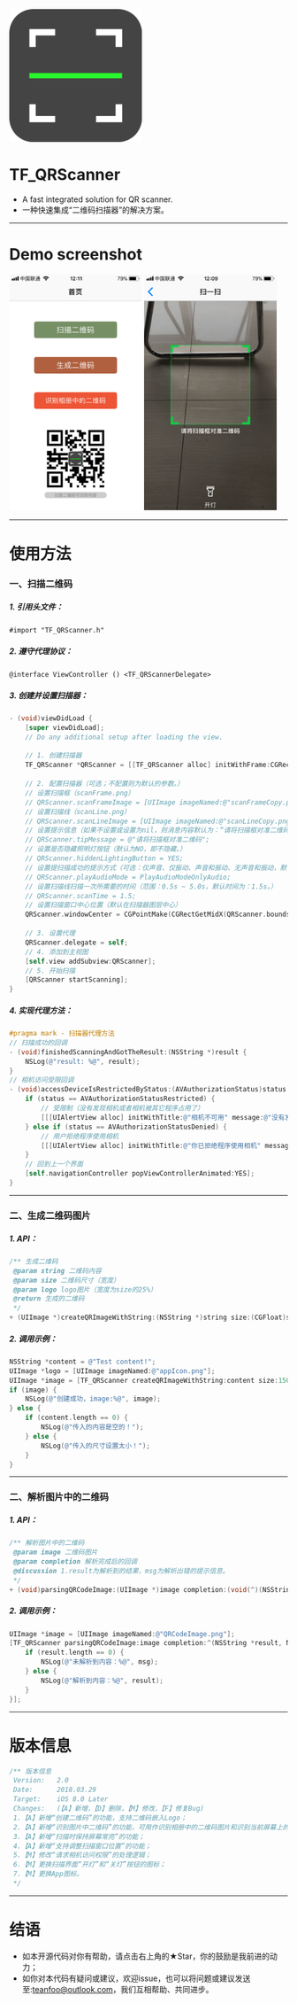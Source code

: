 <img src="https://raw.githubusercontent.com/teanfoo/TF_QRScanner/master/Images/AppIconRound.png" width="240" height="240">

# TF_QRScanner
* A fast integrated solution for QR scanner.
* 一种快速集成“二维码扫描器”的解决方案。

------------

# Demo screenshot
<img src="https://raw.githubusercontent.com/teanfoo/TF_QRScanner/master/Images/DemoImage1.png" width="240" height="426"> <img src="https://raw.githubusercontent.com/teanfoo/TF_QRScanner/master/Images/DemoImage2.png" width="240" height="426">

------------

# 使用方法
### 一、扫描二维码
##### 1. 引用头文件：
`#import "TF_QRScanner.h"`
##### 2. 遵守代理协议：
`@interface ViewController () <TF_QRScannerDelegate>`
##### 3. 创建并设置扫描器：
```objective-c
- (void)viewDidLoad {
    [super viewDidLoad];
    // Do any additional setup after loading the view.

    // 1. 创建扫描器
    TF_QRScanner *QRScanner = [[TF_QRScanner alloc] initWithFrame:CGRectMake(0, 64, self.view.frame.size.width, self.view.frame.size.height - 64)];

    // 2. 配置扫描器（可选；不配置则为默认的参数。）
    // 设置扫描框（scanFrame.png）
    // QRScanner.scanFrameImage = [UIImage imageNamed:@"scanFrameCopy.png"];
    // 设置扫描线（scanLine.png）
    // QRScanner.scanLineImage = [UIImage imageNamed:@"scanLineCopy.png"];
    // 设置提示信息（如果不设置或设置为nil，则消息内容默认为：“请将扫描框对准二维码”。）
    // QRScanner.tipMessage = @"请将扫描框对准二维码";
    // 设置是否隐藏照明灯按钮（默认为NO，即不隐藏。）
    // QRScanner.hiddenLightingButton = YES;
    // 设置提扫描成功的提示方式（可选：仅声音、仅振动、声音和振动、无声音和振动，默认是：仅声音。）
    // QRScanner.playAudioMode = PlayAudioModeOnlyAudio;
    // 设置扫描线扫描一次所需要的时间（范围：0.5s ~ 5.0s，默认时间为：1.5s。）
    // QRScanner.scanTime = 1.5;
    // 设置扫描窗口中心位置（默认在扫描器图层中心）
    QRScanner.windowCenter = CGPointMake(CGRectGetMidX(QRScanner.bounds), CGRectGetMidY(QRScanner.bounds) - 50);

    // 3. 设置代理
    QRScanner.delegate = self;
    // 4. 添加到主视图
    [self.view addSubview:QRScanner];
    // 5. 开始扫描
    [QRScanner startScanning];
}
```
##### 4. 实现代理方法：
```objective-c
#pragma mark - 扫描器代理方法
// 扫描成功的回调
- (void)finishedScanningAndGotTheResult:(NSString *)result {
    NSLog(@"result: %@", result);
}
// 相机访问受限回调
- (void)accessDeviceIsRestrictedByStatus:(AVAuthorizationStatus)status {
    if (status == AVAuthorizationStatusRestricted) {
        // 受限制（没有发现相机或者相机被其它程序占用了）
        [[[UIAlertView alloc] initWithTitle:@"相机不可用" message:@"没有发现相机或者相机被其它程序占用了" delegate:nil cancelButtonTitle:@"确定" otherButtonTitles:nil] show];
    } else if (status == AVAuthorizationStatusDenied) {
        // 用户拒绝程序使用相机
        [[[UIAlertView alloc] initWithTitle:@"你已拒绝程序使用相机" message:@"请在设备的\"设置-隐私-相机\"中允许访问相机。" delegate:nil cancelButtonTitle:@"确定" otherButtonTitles:nil] show];
    }
    // 回到上一个界面
    [self.navigationController popViewControllerAnimated:YES];
}
```
------------
### 二、生成二维码图片
##### 1. API：
```objective-c
/** 生成二维码
 @param string 二维码内容
 @param size 二维码尺寸（宽度）
 @param logo logo图片（宽度为size的25%）
 @return 生成的二维码
 */
+ (UIImage *)createQRImageWithString:(NSString *)string size:(CGFloat)size logo:(UIImage *)logo;
```
##### 2. 调用示例：
```objective-c
NSString *content = @"Test content!";
UIImage *logo = [UIImage imageNamed:@"appIcon.png"];
UIImage *image = [TF_QRScanner createQRImageWithString:content size:150 logo:logo];
if (image) {
    NSLog(@"创建成功，image:%@", image);
} else {
    if (content.length == 0) {
        NSLog(@"传入的内容是空的！");
    } else {
        NSLog(@"传入的尺寸设置太小！");
    }
}
```
------------
### 二、解析图片中的二维码
##### 1. API：
```objective-c
/** 解析图片中的二维码
 @param image 二维码图片
 @param completion 解析完成后的回调
 @discussion 1.result为解析到的结果，msg为解析出错的提示信息。
 */
+ (void)parsingQRCodeImage:(UIImage *)image completion:(void(^)(NSString *result, NSString *msg))completion;
```
##### 2. 调用示例：
```objective-c
UIImage *image = [UIImage imageNamed:@"QRCodeImage.png"];
[TF_QRScanner parsingQRCodeImage:image completion:^(NSString *result, NSString *msg) {
    if (result.length == 0) {
        NSLog(@"未解析到内容：%@", msg);
    } else {
        NSLog(@"解析到内容：%@", result);
    }
}];
```
------------
# 版本信息
```objective-c
/** 版本信息
 Version:   2.0
 Date:      2018.03.29
 Target:    iOS 8.0 Later
 Changes:   (【A】新增，【D】删除，【M】修改，【F】修复Bug)
 1.【A】新增“创建二维码”的功能，支持二维码嵌入Logo；
 2.【A】新增“识别图片中二维码”的功能，可用作识别相册中的二维码图片和识别当前屏幕上的二维码图片等；
 3.【A】新增“扫描时保持屏幕常亮”的功能；
 4.【A】新增“支持调整扫描窗口位置”的功能；
 5.【M】修改“请求相机访问权限”的处理逻辑；
 6.【M】更换扫描界面“开灯”和“关灯”按钮的图标；
 7.【M】更换App图标。
 */
```
------------
# 结语
* 如本开源代码对你有帮助，请点击右上角的★Star，你的鼓励是我前进的动力；
* 如你对本代码有疑问或建议，欢迎issue，也可以将问题或建议发送至:teanfoo@outlook.com，我们互相帮助、共同进步。